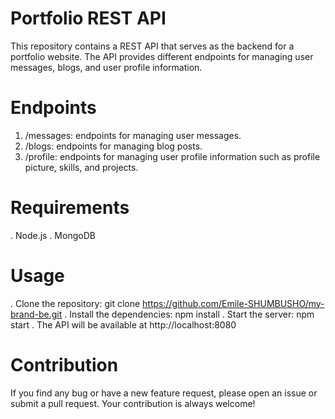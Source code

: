 # Portfolio REST API
This repository contains a REST API that serves as the backend for a portfolio website. The API provides different endpoints for managing user messages, blogs, and user profile information.

# Endpoints
1. /messages: endpoints for managing user messages.
2. /blogs: endpoints for managing blog posts.
3. /profile: endpoints for managing user profile information such as profile picture, skills, and projects.
# Requirements
. Node.js
. MongoDB
# Usage
. Clone the repository: git clone https://github.com/Emile-SHUMBUSHO/my-brand-be.git
. Install the dependencies: npm install
. Start the server: npm start
. The API will be available at http://localhost:8080
# Contribution
If you find any bug or have a new feature request, please open an issue or submit a pull request. Your contribution is always welcome!



